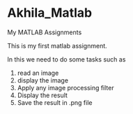 # Akhila_Matlab
My MATLAB Assignments

This is my first matlab assignment.

In this we need to do some tasks such as
1. read an image
2. display the image
3. Apply any image processing filter
4. Display the result
5. Save the result in .png file
